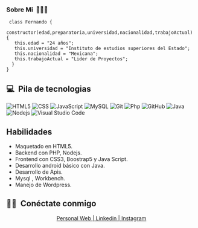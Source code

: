 


<h3> Sobre Mi&nbsp; 👨🏻‍💻  </h3>

```
 class Fernando {
   constructor(edad,preparatoria,universidad,nacionalidad,trabajoActual) {
   this.edad = "24 años";
   this.universidad = "Instituto de estudios superiores del Estado";
   this.nacionalidad = "Mexicana";
   this.trabajoActual = "Lider de Proyectos";
  } 
}
```


## 💻 &nbsp;Pila de tecnologias

  ![HTML5](https://img.shields.io/badge/-HTML5-333333?style=flat&logo=HTML5)
  ![CSS](https://img.shields.io/badge/-CSS-333333?style=flat&logo=CSS3&logoColor=1572B6)
  ![JavaScript](https://img.shields.io/badge/-JavaScript-333333?style=flat&logo=javascript)
  ![MySQL](https://img.shields.io/badge/-MySQL-333333?style=flat&logo=mysql)
  ![Git](https://img.shields.io/badge/-Git-333333?style=flat&logo=git)
  ![Php](https://img.shields.io/badge/-Php-333333?style=flat&logo=php)
  ![GitHub](https://img.shields.io/badge/-GitHub-333333?style=flat&logo=github)
  ![Java](https://img.shields.io/badge/-java-333333?style=flat&logo=java)
  ![Nodejs](https://img.shields.io/badge/-Nodejs-333333?style=flat&logo=Nodejs)
  ![Visual Studio Code](https://img.shields.io/badge/-Visual%20Studio%20Code-333333?style=flat&logo=visual-studio-code&logoColor=007ACC)
<br/>
## Habilidades
- Maquetado en HTML5.
- Backend con PHP, Nodejs.
- Frontend con CSS3, Boostrap5 y Java Script.
- Desarrollo android básico con Java.
- Desarrollo de Apis.
- Mysql , Workbench.
- Manejo de Wordpress.

## 🤝🏻 &nbsp;Conéctate conmigo

<p align="center">
 <a href="https://fernandocg.netlify.app/">Personal Web | </a>
<a href="https://www.linkedin.com/in/fernando-cortez-garcia-8a4a61200/"> Linkedin | </a>
<a href="https://www.instagram.com/fernando_cortez_mx/"> Instagram </a>
</p>

